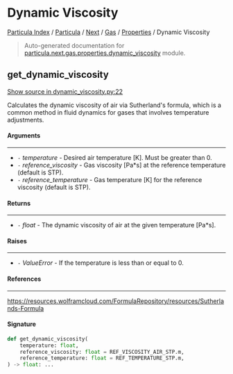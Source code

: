 # Dynamic Viscosity

[Particula Index](../../../../README.md#particula-index) / [Particula](../../../index.md#particula) / [Next](../../index.md#next) / [Gas](../index.md#gas) / [Properties](./index.md#properties) / Dynamic Viscosity

> Auto-generated documentation for [particula.next.gas.properties.dynamic_viscosity](https://github.com/Gorkowski/particula/blob/main/particula/next/gas/properties/dynamic_viscosity.py) module.

## get_dynamic_viscosity

[Show source in dynamic_viscosity.py:22](https://github.com/Gorkowski/particula/blob/main/particula/next/gas/properties/dynamic_viscosity.py#L22)

Calculates the dynamic viscosity of air via Sutherland's formula, which is
a common method in fluid dynamics for gases that involves temperature
adjustments.

#### Arguments

-----
- `-` *temperature* - Desired air temperature [K]. Must be greater than 0.
- `-` *reference_viscosity* - Gas viscosity [Pa*s] at the reference temperature
(default is STP).
- `-` *reference_temperature* - Gas temperature [K] for the reference viscosity
(default is STP).

#### Returns

--------
- `-` *float* - The dynamic viscosity of air at the given temperature [Pa*s].

#### Raises

------
- `-` *ValueError* - If the temperature is less than or equal to 0.

#### References

----------
https://resources.wolframcloud.com/FormulaRepository/resources/Sutherlands-Formula

#### Signature

```python
def get_dynamic_viscosity(
    temperature: float,
    reference_viscosity: float = REF_VISCOSITY_AIR_STP.m,
    reference_temperature: float = REF_TEMPERATURE_STP.m,
) -> float: ...
```

